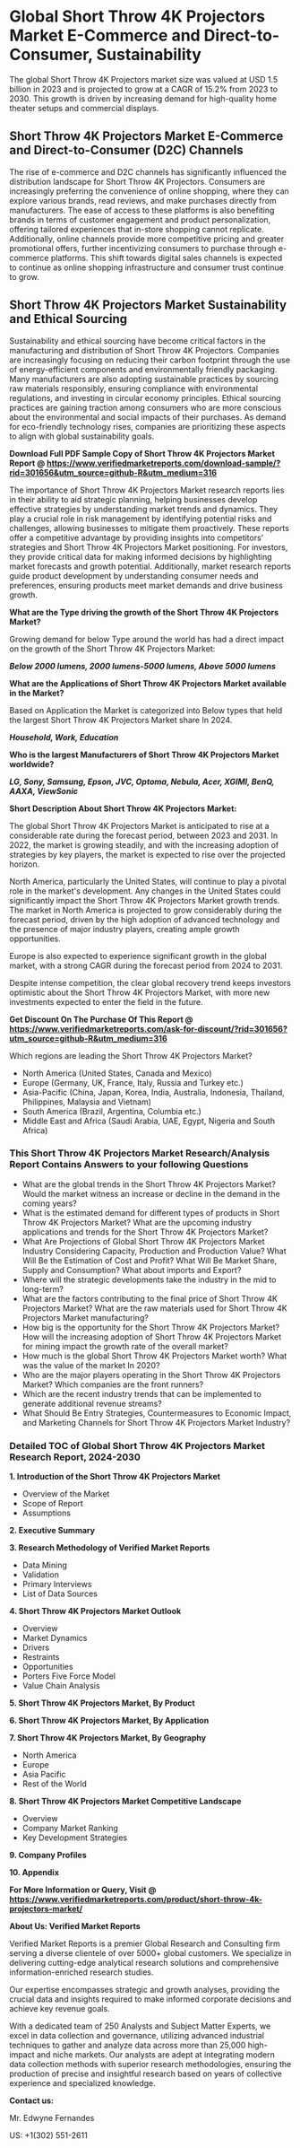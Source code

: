 <h1>Global Short Throw 4K Projectors Market E-Commerce and Direct-to-Consumer, Sustainability</h1><p class=""><p>The global Short Throw 4K Projectors market size was valued at USD 1.5 billion in 2023 and is projected to grow at a CAGR of 15.2% from 2023 to 2030. This growth is driven by increasing demand for high-quality home theater setups and commercial displays.</p><h2>Short Throw 4K Projectors Market E-Commerce and Direct-to-Consumer (D2C) Channels</h2><p>The rise of e-commerce and D2C channels has significantly influenced the distribution landscape for Short Throw 4K Projectors. Consumers are increasingly preferring the convenience of online shopping, where they can explore various brands, read reviews, and make purchases directly from manufacturers. The ease of access to these platforms is also benefiting brands in terms of customer engagement and product personalization, offering tailored experiences that in-store shopping cannot replicate. Additionally, online channels provide more competitive pricing and greater promotional offers, further incentivizing consumers to purchase through e-commerce platforms. This shift towards digital sales channels is expected to continue as online shopping infrastructure and consumer trust continue to grow.</p><h2>Short Throw 4K Projectors Market Sustainability and Ethical Sourcing</h2><p>Sustainability and ethical sourcing have become critical factors in the manufacturing and distribution of Short Throw 4K Projectors. Companies are increasingly focusing on reducing their carbon footprint through the use of energy-efficient components and environmentally friendly packaging. Many manufacturers are also adopting sustainable practices by sourcing raw materials responsibly, ensuring compliance with environmental regulations, and investing in circular economy principles. Ethical sourcing practices are gaining traction among consumers who are more conscious about the environmental and social impacts of their purchases. As demand for eco-friendly technology rises, companies are prioritizing these aspects to align with global sustainability goals.</p></p><p class=""><strong>Download Full PDF Sample Copy of Short Throw 4K Projectors Market Report @ <a href="https://www.verifiedmarketreports.com/download-sample/?rid=301656&utm_source=github-R&utm_medium=316" target="_blank">https://www.verifiedmarketreports.com/download-sample/?rid=301656&utm_source=github-R&utm_medium=316</a></strong></p><p>The importance of&nbsp;Short Throw 4K Projectors Market research reports lies in their ability to aid strategic planning, helping businesses develop effective strategies by understanding market trends and dynamics. They play a crucial role in risk management by identifying potential risks and challenges, allowing businesses to mitigate them proactively. These reports offer a competitive advantage by providing insights into competitors' strategies and Short Throw 4K Projectors Market positioning. For investors, they provide critical data for making informed decisions by highlighting market forecasts and growth potential. Additionally, market research reports guide product development by understanding consumer needs and preferences, ensuring products meet market demands and drive business growth.</p><p><strong>What are the&nbsp;Type driving the growth of the Short Throw 4K Projectors Market?</strong></p><p id="" class="">Growing demand for below Type around the world has had a direct impact on the growth of the Short Throw 4K Projectors Market:</p><p class=""><em><strong>Below 2000 lumens, 2000 lumens-5000 lumens, Above 5000 lumens</strong></em></p><p class=""><strong>What are the&nbsp;Applications&nbsp;of Short Throw 4K Projectors Market available in the Market?</strong></p><p id="" class="">Based on Application the Market is categorized into Below types that held the largest Short Throw 4K Projectors Market share In 2024.</p><p class=""><em><strong>Household, Work, Education</strong></em></p><p class=""><strong>Who is the largest Manufacturers of Short Throw 4K Projectors Market worldwide?</strong></p><p><em><strong>LG, Sony, Samsung, Epson, JVC, Optoma, Nebula, Acer, XGIMI, BenQ, AAXA, ViewSonic</strong></em></p><p id="" class=""><strong>Short Description About Short Throw 4K Projectors Market:</strong></p><p>The global Short Throw 4K Projectors Market is anticipated to rise at a considerable rate during the forecast period, between 2023 and 2031. In 2022, the market is growing steadily, and with the increasing adoption of strategies by key players, the market is expected to rise over the projected horizon.</p><p>North America, particularly the United States, will continue to play a pivotal role in the market's development. Any changes in the United States could significantly impact the Short Throw 4K Projectors Market growth trends. The market in North America is projected to grow considerably during the forecast period, driven by the high adoption of advanced technology and the presence of major industry players, creating ample growth opportunities.</p><p>Europe is also expected to experience significant growth in the global market, with a strong CAGR during the forecast period from 2024 to 2031.</p><p>Despite intense competition, the clear global recovery trend keeps investors optimistic about the Short Throw 4K Projectors Market, with more new investments expected to enter the field in the future.</p><p id="" class=""><strong>Get Discount On The Purchase Of This Report @ <a href="https://www.verifiedmarketreports.com/ask-for-discount/?rid=301656?utm_source=github-R&utm_medium=316" target="_blank">https://www.verifiedmarketreports.com/ask-for-discount/?rid=301656?utm_source=github-R&utm_medium=316</a></strong></p><p class="">Which regions are leading the Short Throw 4K Projectors Market?</p><ul><li>North America (United States, Canada and Mexico)</li><li>Europe (Germany, UK, France, Italy, Russia and Turkey etc.)</li><li>Asia-Pacific (China, Japan, Korea, India, Australia, Indonesia, Thailand, Philippines, Malaysia and Vietnam)</li><li>South America (Brazil, Argentina, Columbia etc.)</li><li>Middle East and Africa (Saudi Arabia, UAE, Egypt, Nigeria and South Africa)</li></ul><h3 id="" class="">This Short Throw 4K Projectors Market Research/Analysis Report Contains Answers to your following Questions</h3><ul><li>What are the global trends in the Short Throw 4K Projectors Market? Would the market witness an increase or decline in the demand in the coming years?</li><li>What is the estimated demand for different types of products in Short Throw 4K Projectors Market? What are the upcoming industry applications and trends for the Short Throw 4K Projectors Market?</li><li>What Are Projections of Global Short Throw 4K Projectors Market Industry Considering Capacity, Production and Production Value? What Will Be the Estimation of Cost and Profit? What Will Be Market Share, Supply and Consumption? What about imports and Export?</li><li>Where will the strategic developments take the industry in the mid to long-term?</li><li>What are the factors contributing to the final price of Short Throw 4K Projectors Market? What are the raw materials used for Short Throw 4K Projectors Market manufacturing?</li><li>How big is the opportunity for the Short Throw 4K Projectors Market? How will the increasing adoption of Short Throw 4K Projectors Market for mining impact the growth rate of the overall market?</li><li>How much is the global Short Throw 4K Projectors Market worth? What was the value of the market In 2020?</li><li>Who are the major players operating in the Short Throw 4K Projectors Market? Which companies are the front runners?</li><li>Which are the recent industry trends that can be implemented to generate additional revenue streams?</li><li>What Should Be Entry Strategies, Countermeasures to Economic Impact, and Marketing Channels for Short Throw 4K Projectors Market Industry?</li></ul><h3 id="" class="">Detailed TOC of Global Short Throw 4K Projectors Market Research Report, 2024-2030</h3><p id="" class=""><strong>1. Introduction of the Short Throw 4K Projectors Market</strong></p><ul><li>Overview of the Market</li><li>Scope of Report</li><li>Assumptions</li></ul><p id="" class=""><strong>2. Executive Summary</strong></p><p id="" class=""><strong>3. Research Methodology of Verified Market Reports</strong></p><ul><li>Data Mining</li><li>Validation</li><li>Primary Interviews</li><li>List of Data Sources</li></ul><p id="" class=""><strong>4. Short Throw 4K Projectors Market Outlook</strong></p><ul><li>Overview</li><li>Market Dynamics</li><li>Drivers</li><li>Restraints</li><li>Opportunities</li><li>Porters Five Force Model</li><li>Value Chain Analysis</li></ul><p id="" class=""><strong>5. Short Throw 4K Projectors Market, By Product</strong></p><p id="" class=""><strong>6. Short Throw 4K Projectors Market, By Application</strong></p><p id="" class=""><strong>7. Short Throw 4K Projectors Market, By Geography</strong></p><ul><li>North America</li><li>Europe</li><li>Asia Pacific</li><li>Rest of the World</li></ul><p id="" class=""><strong>8. Short Throw 4K Projectors Market Competitive Landscape</strong></p><ul><li>Overview</li><li>Company Market Ranking</li><li>Key Development Strategies</li></ul><p id="" class=""><strong>9. Company Profiles</strong></p><p id="" class=""><strong>10. Appendix</strong></p><p id="" class=""><strong>For More Information or Query, Visit @ <a href="https://www.verifiedmarketreports.com/product/short-throw-4k-projectors-market/" target="_blank">https://www.verifiedmarketreports.com/product/short-throw-4k-projectors-market/</a></strong></p><p id="" class=""><strong>About Us: Verified Market Reports</strong></p><p id="" class="">Verified Market Reports is a premier Global Research and Consulting firm serving a diverse clientele of over 5000+ global customers. We specialize in delivering cutting-edge analytical research solutions and comprehensive information-enriched research studies.</p><p id="" class="">Our expertise encompasses strategic and growth analyses, providing the crucial data and insights required to make informed corporate decisions and achieve key revenue goals.</p><p id="" class="">With a dedicated team of 250 Analysts and Subject Matter Experts, we excel in data collection and governance, utilizing advanced industrial techniques to gather and analyze data across more than 25,000 high-impact and niche markets. Our analysts are adept at integrating modern data collection methods with superior research methodologies, ensuring the production of precise and insightful research based on years of collective experience and specialized knowledge.</p><p id="" class=""><strong>Contact us:</strong></p><p id="" class="">Mr. Edwyne Fernandes</p><p id="" class="">US: +1(302) 551-2611</p>